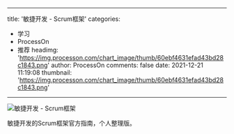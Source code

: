 
---
title: '敏捷开发 - Scrum框架'
categories: 
 - 学习
 - ProcessOn
 - 推荐
headimg: 'https://img.processon.com/chart_image/thumb/60ebf4631efad43bd28c1843.png'
author: ProcessOn
comments: false
date: 2021-12-21 11:19:08
thumbnail: 'https://img.processon.com/chart_image/thumb/60ebf4631efad43bd28c1843.png'
---

<div>   
<img class="thumb" alt="敏捷开发 - Scrum框架" src="https://img.processon.com/chart_image/thumb/60ebf4631efad43bd28c1843.png" referrerpolicy="no-referrer">
<p>敏捷开发的Scrum框架官方指南，个人整理版。</p>  
</div>
            